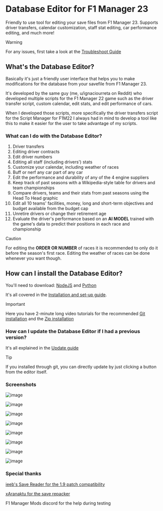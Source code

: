 # Database Editor for F1 Manager 23 #
Friendly to use tool for editing your save files from F1 Manager 23. Supports driver transfers, calendar customization, staff stat editing, car performance editing, and much more!

> [!WARNING]
> For any issues, first take a look at the [Troubleshoot Guide](https://github.com/IUrreta/DatabaseEditor/wiki/Troubleshoot-guide)

## What's the Database Editor? ##
Basically it's just a friendly user interface that helps you to make modifications for the database from your savefile from F1 Manager 23.

It's developed by the same guy (me, u/ignaciourreta on Reddit) who developed multiple scripts for the F1 Manager 22 game such as the driver transfer script, custom calendar, edit stats, and edit performance of cars.

When I developed those scripts, more specifically the driver transfers script for the Script Manager for F1M22 I always had in mind to develop a tool like this to make it easier for the user to take advantage of my scripts.

### What can I do with the Database Editor? ###

1. Driver transfers
2. Editing driver contracts
3. Edit driver numbers
4. Editing all staff (including drivers') stats
5. Customize your calendar, including weather of races
6. Buff or nerf any car part of any car
7. Edit the performance and durability of any of the 4 engine suppliers
8. Keep track of past seasons with a Wikipedia-style table for drivers and team championships
9. Compare drivers, teams and their stats from past seasons using the Head To Head graphic
10. Edit all 10 teams' facilities, money, long and short-term objectives and budget available from the budget cap
11. Unretire drivers or change their retirement age
12. Evaluate the driver's performance based on an **AI MODEL** trained with the game's data to predict their positions in each race and championship

> [!CAUTION]
> For editing the **ORDER OR NUMBER** of races it is recommended to only do it before the season's first race.
> Editing the weather of races can be done whenever you want though.

## How can I install the Database Editor? ##
You'll need to download: [NodeJS](https://nodejs.org/en/download) and [Python](https://www.python.org/downloads/)

It's all covered in the [Installation and set-up guide](https://github.com/IUrreta/DatabaseEditor/wiki/Installation-and-set%E2%80%90up-guide).

> [!IMPORTANT]
> Here you have 2-minute long video tutorials for the recommended [Git installation](https://www.youtube.com/watch?v=ashrVev0KFY) and the [Zip installation](https://www.youtube.com/watch?v=5BjV3vFMxd4)

### How can I update the Database Editor if I had a previous version? ###

It's all explained in the [Update guide](https://github.com/IUrreta/DatabaseEditor/wiki/Update-guide)

> [!TIP]
> If you installed through git, you can directly update by just clicking a button from the editor itself.


### Screenshots ###

![image](https://github.com/IUrreta/DatabaseEditor/assets/95303008/f6cee681-48fc-42c8-9bd4-231db5aa0f4e)

![image](https://github.com/IUrreta/DatabaseEditor/assets/95303008/822fa13d-d55a-477e-9185-cad445732d5c)

![image](https://github.com/IUrreta/DatabaseEditor/assets/95303008/210d930d-3894-4596-858e-9d0e0c818a08)

![image](https://github.com/IUrreta/DatabaseEditor/assets/95303008/c58b5c57-d303-4614-816b-c2f40a0a2f03)

![image](https://github.com/IUrreta/DatabaseEditor/assets/95303008/79d75c2c-b68b-42f7-a3d9-5c960fd7d606)

![image](https://github.com/IUrreta/DatabaseEditor/assets/95303008/fa1828a3-3fc7-44ff-9100-033dc1887af2)

![image](https://github.com/IUrreta/DatabaseEditor/assets/95303008/7da24cfb-8a7a-41ba-af7b-1f9a1a2b567a)

![image](https://github.com/IUrreta/DatabaseEditor/assets/95303008/af19b96b-e45d-4628-b7d1-afbc823a272a)



### Special thanks ###
[ieeb's Save Reader for the 1.9 patch compatibility](https://github.com/iebb/F1ManagerSaveReader)

[xAranaktu for the save repacker](https://github.com/xAranaktu/F1-Manager-2022-SaveFile-Repacker)

F1 Manager Mods discord for the help during testing
